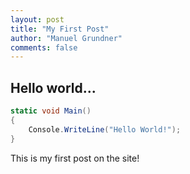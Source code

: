 ```yaml
--- 
layout: post
title: "My First Post"
author: "Manuel Grundner"
comments: false
---
```


## Hello world...

```cs
static void Main() 
{
    Console.WriteLine("Hello World!");
}
```


This is my first post on the site!